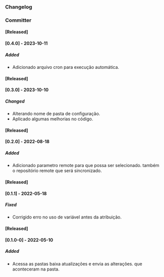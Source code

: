 ### Changelog
### Committer

#### [Released]
#### [0.4.0] - 2023-10-11
##### Added
- Adicionado arquivo cron para execução automática.

#### [Released]
#### [0.3.0] - 2023-10-10
##### Changed
- Alterando nome de pasta de configuração.
- Aplicado algumas melhorias no código.

#### [Released] 
#### [0.2.0]  - 2022-08-18
##### Added
- Adicionado parametro remote para que possa ser selecionado.
  também o repositório remote que será sincronizado.

#### [Released]
#### [0.1.1] - 2022-05-18
##### Fixed
- Corrigido erro no uso de variável antes da atribuição.

#### [Released]
#### [0.1.0-0] - 2022-05-10
##### Added
- Acessa as pastas baixa atualizações e envia as alterações.
  que aconteceram na pasta.
